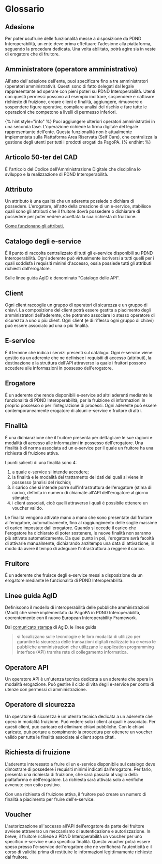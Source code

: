 # Glossario

## Adesione

Per poter usufruire delle funzionalità messe a disposizione da PDND Interoperabilità, un ente deve prima effettuare l'adesione alla piattaforma, seguendo la procedura dedicata. Una volta abilitato, potrà agire sia in veste di erogatore che di fruitore.

## Amministratore (operatore amministrativo)

All'atto dell'adesione dell'ente, puoi specificare fino a tre amministratori (operatori amministrativi). Questi sono di fatto delegati dal legale rappresentante ad operare con pieni poteri su PDND Interoperabilità. Utenti con questi permessi possono ad esempio inoltrare, sospendere e riattivare richieste di fruizione, creare client e finalità, aggiungere, rimuovere o sospendere figure operative, compilare analisi del rischio e fare tutte le operazioni che competono a livelli di permesso inferiori.

{% hint style="info" %}
Puoi aggiungere ulteriori operatori amministrativi in una seconda fase. L'operazione richiede la firma digitale del legale rappresentante dell'ente. Questa funzionalità non è attualmente implementata sulla Piattaforma Area Riservata (Self Care), che centralizza la gestione degli utenti per tutti i prodotti erogati da PagoPA.
{% endhint %}

## Articolo 50-ter del CAD

È l'articolo del Codice dell'Amministrazione Digitale che disciplina lo sviluppo e la realizzazione di PDND Interoperabilità.

## Attributo

Un attributo è una qualità che un aderente possiede o dichiara di possedere. L'erogatore, all'atto della creazione di un e-service, stabilisce quali sono gli attributi che il fruitore dovrà possedere o dichiarare di possedere per poter vedere accettata la sua richiesta di fruizione.

[Come funzionano gli attributi.](manuale-operativo/attributi.md#come-funzionano)

## Catalogo degli e-service

È il punto di raccolta centralizzato di tutti gli e-service disponibili su PDND Interoperabilità. Ogni aderente può virtualmente iscriversi a tutti quelli per i quali soddisfa i requisiti minimi d'accesso, ossia possiede tutti gli attributi richiesti dall'erogatore.

Sulle linee guida AgID è denominato "Catalogo delle API".

## Client

Ogni client raccoglie un gruppo di operatori di sicurezza e un gruppo di chiavi. La composizione del client potrà essere gestita a piacimento degli amministratori dell'aderente, che potranno associare lo stesso operatore di sicurezza a uno o più client. Ogni client (e di riflesso ogni gruppo di chiavi) può essere associato ad una o più finalità.

## E-service

È il termine che indica i servizi presenti sul catalogo. Ogni e-service viene gestito da un aderente che ne definisce i requisiti di accesso (attributi), la destinazione e la struttura dell'API attraverso la quale i fruitori possono accedere alle informazioni in possesso dell'erogatore.

## Erogatore

È un aderente che rende disponibili e-service ad altri aderenti mediante le funzionalità di PDND Interoperabilità, per la fruizione di informazioni in proprio possesso o per l’integrazione di processi. Ogni aderente può essere contemporaneamente erogatore di alcuni e-service e fruitore di altri.

## Finalità

È una dichiarazione che il fruitore presenta per dettagliare le sue ragioni e modalità di accesso alle informazioni in possesso dell'erogatore. Una finalità è di norma associata ad un e-service per il quale un fruitore ha una richiesta di fruizione attiva.

I punti salienti di una finalità sono 4:

1. a quale e-service si intende accedere;
2. la finalità e le modalità del trattamento dei dati dei quali si viene in possesso (analisi del rischio);
3. il carico che si intende porre sull'infrastruttura dell'erogatore (stima di carico, definita in numero di chiamate all'API dell'erogatore al giorno stimate);
4. i client associati, cioè quelli attraverso i quali è possibile ottenere un voucher valido.

Le finalità vengono attivate mano a mano che sono presentate dal fruitore all'erogatore, automaticamente, fino al raggiungimento delle soglie massime di carico impostate dall'erogatore. Quando si eccede il carico che l'erogatore ha dichiarato di poter sostenere, le nuove finalità non saranno più attivate automaticamente. Da quel punto in poi, l'erogatore avrà facoltà di attivarle manualmente, dichiarando anzitempo una data di attivazione, in modo da avere il tempo di adeguare l'infrastruttura a reggere il carico.

## Fruitore

È un aderente che fruisce degli e-service messi a disposizione da un erogatore mediante le funzionalità di PDND Interoperabilità.

## Linee guida AgID

Definiscono il modello di interoperabilità delle pubbliche amministrazioni (ModI) che viene implementato da PagoPA in PDND Interoperabilità, coerentemente con il nuovo European Interoperability Framework.

Dal [comunicato stampa](https://www.agid.gov.it/it/agenzia/stampa-e-comunicazione/notizie/2021/10/05/interoperabilita-agid-adotta-linee-guida) di AgID, le linee guida

> si focalizzano sulle tecnologie e le loro modalità di utilizzo per garantire la sicurezza delle transazioni digitali realizzate tra e verso le pubbliche amministrazioni che utilizzano le application programming interface (API) tramite rete di collegamento informatica.

## Operatore API

Un operatore API è un'utenza tecnica dedicata a un aderente che opera in modalità erogazione. Può gestire il ciclo di vita degli e-service per conto di utenze con permessi di amministrazione.

## Operatore di sicurezza

Un operatore di sicurezza è un'utenza tecnica dedicata a un aderente che opera in modalità fruizione. Può vedere solo i client ai quali è associato. Per questi client, può caricare ed eliminare chiavi pubbliche. Con le chiavi caricate, può portare a compimento la procedura per ottenere un voucher valido per tutte le finalità associate ai client sopra citati.

## Richiesta di fruizione

L'aderente interessato a fruire di un e-service disponibile sul catalogo deve dimostrare di possedere i requisiti minimi indicati dall'erogatore. Per farlo, presenta una richiesta di fruizione, che sarà passata al vaglio della piattaforma e dell'erogatore. La richiesta sarà attivata solo a verifiche avvenute con esito positivo.

Con una richiesta di fruizione attiva, il fruitore può creare un numero di finalità a piacimento per fruire dell'e-service.

## Voucher

L'autorizzazione all'accesso all'API dell'erogatore da parte del fruitore avviene attraverso un meccanismo di autenticazione e autorizzazione. In breve, il fruitore richiede a PDND Interoperabilità un voucher per uno specifico e-service e una specifica finalità. Questo voucher potrà essere speso presso l'e-service dell'erogatore che ne verificherà l'autenticità e il corso di validità prima di restituire le informazioni legittimamente richieste dal fruitore.&#x20;
